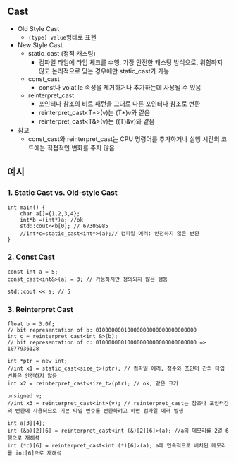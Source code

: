 ## Cast
- Old Style Cast
	- `(type) value`형태로 표현
- New Style Cast
	- static_cast (정적 캐스팅)
		- 컴파일 타임에 타입 체크를 수행. 가장 안전한 캐스팅 방식으로, 위험하지 않고 논리적으로 맞는 경우에만 static_cast가 가능
	- const_cast
		- const나 volatile 속성을 제거하거나 추가하는데 사용될 수 있음
	- reinterpret_cast
		- 포인터나 참조의 비트 패턴을 그대로 다른 포인터나 참조로 변환
		- reinterpret_cast<T*>(v)는 (T*)v와 같음
		- reinterpret_cast<T&>(v)는 ((T)&v)와 같음
- 참고
	- const_cast와 reinterpret_cast는 CPU 명령어를 추가하거나 실행 시간의 코드에는 직접적인 변화를 주지 않음 
## 예시
### 1. Static Cast vs. Old-style Cast
```
int main() {  
    char a[]={1,2,3,4};  
    int*b =(int*)a; //ok  
    std::cout<<b[0]; // 67305985  
    //int*c=static_cast<int*>(a);// 컴파일 에러: 안전하지 않은 변환  
}
```
### 2. Const Cast
```
const int a = 5;  
const_cast<int&>(a) = 3; // 가능하지만 정의되지 않은 행동  
  
std::cout << a; // 5
```
### 3. Reinterpret Cast
```
float b = 3.0f;  
// bit representation of b: 01000000010000000000000000000000  
int c = reinterpret_cast<int &>(b);  
// bit representation of c: 01000000010000000000000000000000 => 1077936128
```

```
int *ptr = new int;  
//int x1 = static_cast<size_t>(ptr); // 컴파일 에러, 정수와 포인터 간의 타입 변환은 안전하지 않음  
int x2 = reinterpret_cast<size_t>(ptr); // ok, 같은 크기

unsigned v;
//int x3 = reinterpret_cast<int>(v); // reinterpret_cast는 참조나 포인터간의 변환에 사용되므로 기본 타입 변수를 변환하려고 하면 컴파일 에러 발생
```

```
int a[3][4];  
int (&b)[2][6] = reinterpret_cast<int (&)[2][6]>(a); //a의 메모리를 2열 6행으로 재해석
int (*c)[6] = reinterpret_cast<int (*)[6]>(a); a에 연속적으로 배치된 메모리를 int[6]으로 재해석
```
